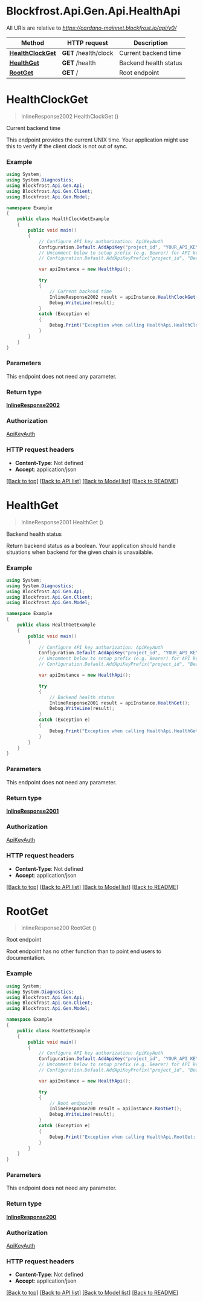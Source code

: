 # Blockfrost.Api.Gen.Api.HealthApi

All URIs are relative to *https://cardano-mainnet.blockfrost.io/api/v0/*

Method | HTTP request | Description
------------- | ------------- | -------------
[**HealthClockGet**](HealthApi.md#healthclockget) | **GET** /health/clock | Current backend time
[**HealthGet**](HealthApi.md#healthget) | **GET** /health | Backend health status
[**RootGet**](HealthApi.md#rootget) | **GET** / | Root endpoint

<a name="healthclockget"></a>
# **HealthClockGet**
> InlineResponse2002 HealthClockGet ()

Current backend time

This endpoint provides the current UNIX time. Your application might use this to verify if the client clock is not out of sync. 

### Example
```csharp
using System;
using System.Diagnostics;
using Blockfrost.Api.Gen.Api;
using Blockfrost.Api.Gen.Client;
using Blockfrost.Api.Gen.Model;

namespace Example
{
    public class HealthClockGetExample
    {
        public void main()
        {
            // Configure API key authorization: ApiKeyAuth
            Configuration.Default.AddApiKey("project_id", "YOUR_API_KEY");
            // Uncomment below to setup prefix (e.g. Bearer) for API key, if needed
            // Configuration.Default.AddApiKeyPrefix("project_id", "Bearer");

            var apiInstance = new HealthApi();

            try
            {
                // Current backend time
                InlineResponse2002 result = apiInstance.HealthClockGet();
                Debug.WriteLine(result);
            }
            catch (Exception e)
            {
                Debug.Print("Exception when calling HealthApi.HealthClockGet: " + e.Message );
            }
        }
    }
}
```

### Parameters
This endpoint does not need any parameter.

### Return type

[**InlineResponse2002**](InlineResponse2002.md)

### Authorization

[ApiKeyAuth](../README.md#ApiKeyAuth)

### HTTP request headers

 - **Content-Type**: Not defined
 - **Accept**: application/json

[[Back to top]](#) [[Back to API list]](../README.md#documentation-for-api-endpoints) [[Back to Model list]](../README.md#documentation-for-models) [[Back to README]](../README.md)
<a name="healthget"></a>
# **HealthGet**
> InlineResponse2001 HealthGet ()

Backend health status

Return backend status as a boolean. Your application     should handle situations when backend for the given chain is unavailable. 

### Example
```csharp
using System;
using System.Diagnostics;
using Blockfrost.Api.Gen.Api;
using Blockfrost.Api.Gen.Client;
using Blockfrost.Api.Gen.Model;

namespace Example
{
    public class HealthGetExample
    {
        public void main()
        {
            // Configure API key authorization: ApiKeyAuth
            Configuration.Default.AddApiKey("project_id", "YOUR_API_KEY");
            // Uncomment below to setup prefix (e.g. Bearer) for API key, if needed
            // Configuration.Default.AddApiKeyPrefix("project_id", "Bearer");

            var apiInstance = new HealthApi();

            try
            {
                // Backend health status
                InlineResponse2001 result = apiInstance.HealthGet();
                Debug.WriteLine(result);
            }
            catch (Exception e)
            {
                Debug.Print("Exception when calling HealthApi.HealthGet: " + e.Message );
            }
        }
    }
}
```

### Parameters
This endpoint does not need any parameter.

### Return type

[**InlineResponse2001**](InlineResponse2001.md)

### Authorization

[ApiKeyAuth](../README.md#ApiKeyAuth)

### HTTP request headers

 - **Content-Type**: Not defined
 - **Accept**: application/json

[[Back to top]](#) [[Back to API list]](../README.md#documentation-for-api-endpoints) [[Back to Model list]](../README.md#documentation-for-models) [[Back to README]](../README.md)
<a name="rootget"></a>
# **RootGet**
> InlineResponse200 RootGet ()

Root endpoint

Root endpoint has no other function than to point end users to documentation. 

### Example
```csharp
using System;
using System.Diagnostics;
using Blockfrost.Api.Gen.Api;
using Blockfrost.Api.Gen.Client;
using Blockfrost.Api.Gen.Model;

namespace Example
{
    public class RootGetExample
    {
        public void main()
        {
            // Configure API key authorization: ApiKeyAuth
            Configuration.Default.AddApiKey("project_id", "YOUR_API_KEY");
            // Uncomment below to setup prefix (e.g. Bearer) for API key, if needed
            // Configuration.Default.AddApiKeyPrefix("project_id", "Bearer");

            var apiInstance = new HealthApi();

            try
            {
                // Root endpoint
                InlineResponse200 result = apiInstance.RootGet();
                Debug.WriteLine(result);
            }
            catch (Exception e)
            {
                Debug.Print("Exception when calling HealthApi.RootGet: " + e.Message );
            }
        }
    }
}
```

### Parameters
This endpoint does not need any parameter.

### Return type

[**InlineResponse200**](InlineResponse200.md)

### Authorization

[ApiKeyAuth](../README.md#ApiKeyAuth)

### HTTP request headers

 - **Content-Type**: Not defined
 - **Accept**: application/json

[[Back to top]](#) [[Back to API list]](../README.md#documentation-for-api-endpoints) [[Back to Model list]](../README.md#documentation-for-models) [[Back to README]](../README.md)
